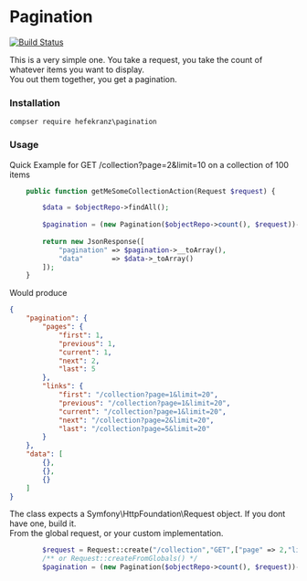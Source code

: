 # Pagination

[![Build Status](https://travis-ci.org/hefekranz/pagination.svg?branch=master)](https://travis-ci.org/hefekranz/pagination)

This is a very simple one. You take a request, you take the count of whatever items you want to display.  
You out them together, you get a pagination.


### Installation

```
compser require hefekranz\pagination
```

### Usage
Quick Example for GET /collection?page=2&amp;limit=10 on a collection of 100 items
```php
    public function getMeSomeCollectionAction(Request $request) {

        $data = $objectRepo->findAll();
        
        $pagination = (new Pagination($objectRepo->count(), $request))->build();
        
        return new JsonResponse([
            "pagination" => $pagination->__toArray(),
            "data"       => $data->_toArray()
        ]);
    }
```
Would produce

```json
{
    "pagination": {
        "pages": {
            "first": 1,
            "previous": 1,
            "current": 1,
            "next": 2,
            "last": 5
        },
        "links": {
            "first": "/collection?page=1&limit=20",
            "previous": "/collection?page=1&limit=20",
            "current": "/collection?page=1&limit=20",
            "next": "/collection?page=2&limit=20",
            "last": "/collection?page=5&limit=20"
        }
    },
    "data": [
        {},
        {},
        {}
    ]
}
```

The class expects a Symfony\HttpFoundation\Request object. If you dont have one, build it.   
From the global request, or your custom implementation.

```php
        $request = Request::create("/collection","GET",["page" => 2,"limit" => 10]); 
        /** or Request::createFromGlobals() */
        $pagination = (new Pagination($objectRepo->count(), $request))->build();

```
